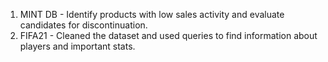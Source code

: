 1. MINT DB - Identify products with low sales activity and evaluate candidates for discontinuation.
2. FIFA21 - Cleaned  the dataset and used queries to find information about players and important stats.
